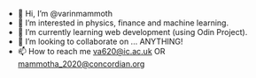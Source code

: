 - 👋 Hi, I’m @varinmammoth
- 👀 I’m interested in physics, finance and machine learning. 
- 🌱 I’m currently learning web development (using Odin Project). 
- 💞️ I’m looking to collaborate on ... ANYTHING!
- 📫 How to reach me va620@ic.ac.uk OR mammotha_2020@concordian.org

<!---
varinmammoth/varinmammoth is a ✨ special ✨ repository because its `README.md` (this file) appears on your GitHub profile.
You can click the Preview link to take a look at your changes.
--->
